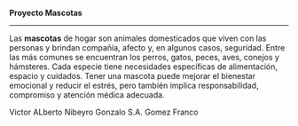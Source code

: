 **Proyecto Mascotas**

---

Las **mascotas** de hogar son animales domesticados que viven con las personas y brindan compañía, afecto y, en algunos casos, seguridad. Entre las más comunes se encuentran los perros, gatos, peces, aves, conejos y hámsteres. Cada especie tiene necesidades específicas de alimentación, espacio y cuidados. Tener una mascota puede mejorar el bienestar emocional y reducir el estrés, pero también implica responsabilidad, compromiso y atención médica adecuada.

Victor ALberto Nibeyro
Gonzalo S.A. Gomez
Franco